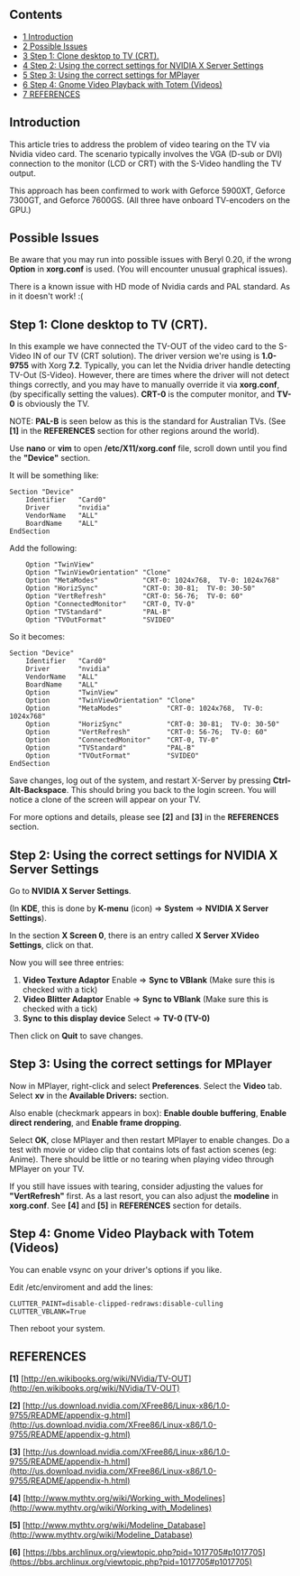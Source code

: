 ## Contents

*   [1 Introduction](#Introduction)
*   [2 Possible Issues](#Possible_Issues)
*   [3 Step 1: Clone desktop to TV (CRT).](#Step_1:_Clone_desktop_to_TV_.28CRT.29.)
*   [4 Step 2: Using the correct settings for NVIDIA X Server Settings](#Step_2:_Using_the_correct_settings_for_NVIDIA_X_Server_Settings)
*   [5 Step 3: Using the correct settings for MPlayer](#Step_3:_Using_the_correct_settings_for_MPlayer)
*   [6 Step 4: Gnome Video Playback with Totem (Videos)](#Step_4:_Gnome_Video_Playback_with_Totem_.28Videos.29)
*   [7 REFERENCES](#REFERENCES)

## Introduction

This article tries to address the problem of video tearing on the TV via Nvidia video card. The scenario typically involves the VGA (D-sub or DVI) connection to the monitor (LCD or CRT) with the S-Video handling the TV output.

This approach has been confirmed to work with Geforce 5900XT, Geforce 7300GT, and Geforce 7600GS. (All three have onboard TV-encoders on the GPU.)

## Possible Issues

Be aware that you may run into possible issues with Beryl 0.20, if the wrong **Option** in **xorg.conf** is used. (You will encounter unusual graphical issues).

There is a known issue with HD mode of Nvidia cards and PAL standard. As in it doesn't work! :(

## Step 1: Clone desktop to TV (CRT).

In this example we have connected the TV-OUT of the video card to the S-Video IN of our TV (CRT solution). The driver version we're using is **1.0-9755** with Xorg **7.2**. Typically, you can let the Nvidia driver handle detecting TV-Out (S-Video). However, there are times where the driver will not detect things correctly, and you may have to manually override it via **xorg.conf**, (by specifically setting the values). **CRT-0** is the computer monitor, and **TV-0** is obviously the TV.

NOTE: **PAL-B** is seen below as this is the standard for Australian TVs. (See **[1]** in the **REFERENCES** section for other regions around the world).

Use **nano** or **vim** to open **/etc/X11/xorg.conf** file, scroll down until you find the **"Device"** section.

It will be something like:

```
Section "Device"
    Identifier   "Card0"
    Driver       "nvidia"
    VendorName   "ALL"
    BoardName    "ALL"
EndSection

```

Add the following:

```
    Option "TwinView"
    Option "TwinViewOrientation" "Clone"
    Option "MetaModes"           "CRT-0: 1024x768,  TV-0: 1024x768"
    Option "HorizSync"           "CRT-0: 30-81;  TV-0: 30-50"
    Option "VertRefresh"         "CRT-0: 56-76;  TV-0: 60"
    Option "ConnectedMonitor"    "CRT-0, TV-0"
    Option "TVStandard"          "PAL-B"
    Option "TVOutFormat"         "SVIDEO" 

```

So it becomes:

```
Section "Device"
    Identifier   "Card0"
    Driver       "nvidia"
    VendorName   "ALL"
    BoardName    "ALL"
    Option       "TwinView"
    Option       "TwinViewOrientation" "Clone"
    Option       "MetaModes"           "CRT-0: 1024x768,  TV-0: 1024x768"
    Option       "HorizSync"           "CRT-0: 30-81;  TV-0: 30-50"
    Option       "VertRefresh"         "CRT-0: 56-76;  TV-0: 60"
    Option       "ConnectedMonitor"    "CRT-0, TV-0"
    Option       "TVStandard"          "PAL-B"
    Option       "TVOutFormat"         "SVIDEO" 
EndSection

```

Save changes, log out of the system, and restart X-Server by pressing **Ctrl-Alt-Backspace**. This should bring you back to the login screen. You will notice a clone of the screen will appear on your TV.

For more options and details, please see **[2]** and **[3]** in the **REFERENCES** section.

## Step 2: Using the correct settings for NVIDIA X Server Settings

Go to **NVIDIA X Server Settings**.

(In **KDE**, this is done by **K-menu** (icon) => **System** => **NVIDIA X Server Settings**).

In the section **X Screen 0**, there is an entry called **X Server XVideo Settings**, click on that.

Now you will see three entries:

1.  **Video Texture Adaptor**
    Enable => **Sync to VBlank** (Make sure this is checked with a tick)
2.  **Video Blitter Adaptor**
    Enable => **Sync to VBlank** (Make sure this is checked with a tick)
3.  **Sync to this display device**
    Select => **TV-0 (TV-0)**

Then click on **Quit** to save changes.

## Step 3: Using the correct settings for MPlayer

Now in MPlayer, right-click and select **Preferences**. Select the **Video** tab. Select **xv** in the **Available Drivers:** section.

Also enable (checkmark appears in box): **Enable double buffering**, **Enable direct rendering**, and **Enable frame dropping**.

Select **OK**, close MPlayer and then restart MPlayer to enable changes. Do a test with movie or video clip that contains lots of fast action scenes (eg: Anime). There should be little or no tearing when playing video through MPlayer on your TV.

If you still have issues with tearing, consider adjusting the values for **"VertRefresh"** first. As a last resort, you can also adjust the **modeline** in **xorg.conf**. See **[4]** and **[5]** in **REFERENCES** section for details.

## Step 4: Gnome Video Playback with Totem (Videos)

You can enable vsync on your driver's options if you like.

Edit /etc/enviroment and add the lines:

```
CLUTTER_PAINT=disable-clipped-redraws:disable-culling
CLUTTER_VBLANK=True

```

Then reboot your system.

## REFERENCES

**[1]** [http://en.wikibooks.org/wiki/NVidia/TV-OUT](http://en.wikibooks.org/wiki/NVidia/TV-OUT)

**[2]** [http://us.download.nvidia.com/XFree86/Linux-x86/1.0-9755/README/appendix-g.html](http://us.download.nvidia.com/XFree86/Linux-x86/1.0-9755/README/appendix-g.html)

**[3]** [http://us.download.nvidia.com/XFree86/Linux-x86/1.0-9755/README/appendix-h.html](http://us.download.nvidia.com/XFree86/Linux-x86/1.0-9755/README/appendix-h.html)

**[4]** [http://www.mythtv.org/wiki/Working_with_Modelines](http://www.mythtv.org/wiki/Working_with_Modelines)

**[5]** [http://www.mythtv.org/wiki/Modeline_Database](http://www.mythtv.org/wiki/Modeline_Database)

**[6]** [https://bbs.archlinux.org/viewtopic.php?pid=1017705#p1017705](https://bbs.archlinux.org/viewtopic.php?pid=1017705#p1017705)